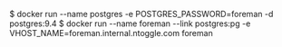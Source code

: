 $ docker run --name postgres -e POSTGRES_PASSWORD=foreman -d postgres:9.4
$ docker run --name foreman --link postgres:pg -e VHOST_NAME=foreman.internal.ntoggle.com foreman
